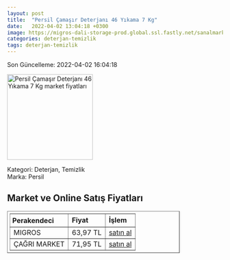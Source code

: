 ```yaml
---
layout: post
title:  "Persil Çamaşır Deterjanı 46 Yıkama 7 Kg"
date:   2022-04-02 13:04:18 +0300
image: https://migros-dali-storage-prod.global.ssl.fastly.net/sanalmarket/product/30121523/30121523-699049-1650x1650.jpg
categories: deterjan-temizlik
tags: deterjan-temizlik
---
```


Son Güncelleme: 2022-04-02 16:04:18

<img src="https://migros-dali-storage-prod.global.ssl.fastly.net/sanalmarket/product/30121523/30121523-699049-1650x1650.jpg" width="200" alt="Persil Çamaşır Deterjanı 46 Yıkama 7 Kg market fiyatları" />

Kategori: Deterjan, Temizlik
<br />
Marka: Persil

<h2>Market ve Online Satış Fiyatları</h2>

<table border="1" style="padding: 5px;width:80%;">
  <tr>
    <td style="padding: 5px;"><strong>Perakendeci</strong></td>
    <td><strong>Fiyat</strong></td>
    <td><strong>İşlem</strong></td>
  </tr>
  <tr>
              <td title="Migros">MIGROS</td>
              <td>63,97 TL</td>
              <td><a title="Migros" target="_blank" href="https://www.migros.com.tr/persil-camasir-deterjani-gulun-buyusu-46-yikama-7-kg-p-1cb9e33">satın al</a></td>
            </tr><tr>
              <td title="Çağrı Market">ÇAĞRI MARKET</td>
              <td>71,95 TL</td>
              <td><a title="Çağrı Market" target="_blank" href="https://www.cagri.com/persil-toz-deterjan-gulun-buyusu-7-kg-22655">satın al</a></td>
            </tr>
</table>
